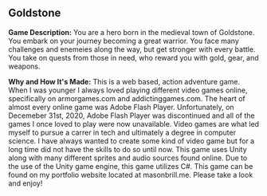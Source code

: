 ## Goldstone
**Game Description:**
You are a hero born in the medieval town of Goldstone. You embark on your journey becoming a great warrior. You face many challenges and enemeies along the way, but get stronger with every battle. You take on quests from those in need, who reward you with gold, gear, and weapons. 

**Why and How It's Made:**
This is a web based, action adventure game. When I was younger I always loved playing different video games online, specifically on armorgames.com and addictinggames.com. The heart of almost every online game was Adobe Flash Player. Unfortunately, on Decemeber 31st, 2020, Adobe Flash Player was discontinued and all of the games I once loved to play were now unavailable. Video games are what led myself to pursue a carrer in tech and ultimately a degree in computer science. I have always wanted to create some kind of video game but for a long time did not have the skills to do so until now. This game uses Unity along with many different sprites and audio sources found online. Due to the use of the Unity game engine, this game utilizes C#. This game can be found on my portfolio website located at masonbrill.me. Please take a look and enjoy!
